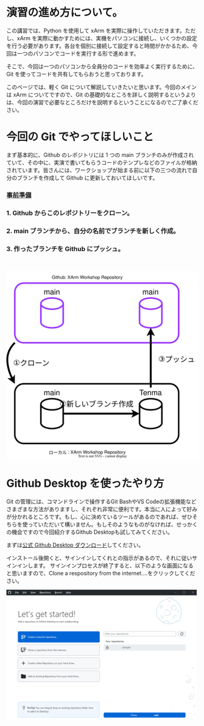 # 演習の進め方について。

この講習では、Python を使用して xArm を実際に操作していただきます。ただし、xArm を実際に動かすためには、実機をパソコンに接続し、いくつかの設定を行う必要があります。各台を個別に接続して設定すると時間がかかるため、今回は一つのパソコンでコードを実行する形で進めます。

そこで、今回は一つのパソコンから全員分のコードを効率よく実行するために、Git を使ってコードを共有してもらおうと思っております。

このページでは、軽く Git について解説していきたいと思います。今回のメインは xArm についてですので、Git の基礎的なところを詳しく説明するというよりは、今回の演習で必要なところだけを説明するということになるのでご了承ください。

# 今回の Git でやってほしいこと

まず基本的に、Github のレポジトリには 1 つの main ブランチのみが作成されていて、その中に、実演で書いてもらうコードのテンプレなどのファイルが格納されています。皆さんには、ワークショップが始まる前に以下の三つの流れで自分のブランチを作成して Github に更新しておいてほしいです。

### <u>事前準備</u>

### 1. Github からこのレポジトリーをクローン。

### 2. main ブランチから、自分の名前でブランチを新しく作成。

### 3. 作ったブランチを Github にプッシュ。

<br>

![Git Flow](./assets/git_flow.svg)
<br>

# Github Desktop を使ったやり方

Git の管理には、コマンドラインで操作するGit BashやVS Codeの拡張機能などさまざまな方法がありますし、それぞれ非常に便利です。本当に人によって好みが分かれるところです。もし、心に決めているツールがあるのであれば、ぜひそちらを使っていただいて構いません。もしそのようなものがなければ、せっかくの機会ですので今回紹介するGithub Desktopも試してみてください。

まずは[公式 Github Desktop ダウンロード](https://desktop.github.com/)してください。

インストール後開くと、サインインしてくれとの指示があるので、それに従いサインインします。
サインインプロセスが終了すると、以下のような画面になると思いますので、Clone a respository from the internet....をクリックしてください。

<img src="./assets/first_window.png" width="500">
